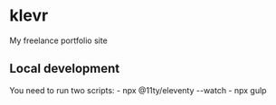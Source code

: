 # klevr
My freelance portfolio site

## Local development

You need to run two scripts:
    - npx @11ty/eleventy --watch
    - npx gulp
